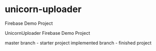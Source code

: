 # unicorn-uploader
Firebase Demo Project

UnicornUploader Firebase Demo Project

master branch - starter project
implemented branch - finished project
